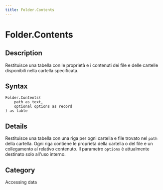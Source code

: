 ```yaml
---
title: Folder.Contents
---
```


# Folder.Contents


## Description

Restituisce una tabella con le proprietà e i contenuti dei file e delle cartelle disponibili nella cartella specificata.


## Syntax

```powerquery
Folder.Contents(
    path as text,
    optional options as record
) as table
```


## Details

Restituisce una tabella con una riga per ogni cartella e file trovato nel <code>path</code> della cartella. Ogni riga contiene le proprietà della cartella o del file e un collegamento al relativo contenuto. Il parametro <code>options</code> è attualmente destinato solo all'uso interno.



## Category
Accessing data
